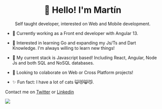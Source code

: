 <h1 align="center"> 👋 Hello! I'm Martín </h1>

<p align="center"> Self taught developer, interested on Web and Mobile development. </p>

- 🔭 Currently working as a Front end developer with Angular 13.

- 🌱 Interested in learning Go and expanding my Js/Ts and Dart Knowledge. I'm always willing to learn new things!

- 💬 My current stack is Javascript based! Including React, Angular, Node Js and both SQL and NoSQL databases.

- 💪 Looking to colaborate on Web or Cross Platform projects!

- ✨ Fun fact: I have a lot of cats 😺😻😸😼.

Contact me on [Twitter](https://twitter.com/martin_albrnz) or [Linkedin](https://www.linkedin.com/in/martinalbrnz/)

<img align="center" src="https://github-readme-stats.vercel.app/api/top-langs/?username=martinalbrnz&layout=compact&theme=dark&langs_count=6">
</img>

<!---
martinalbrnz/martinalbrnz is a ✨ special ✨ repository because its `README.md` (this file) appears on your GitHub profile.
You can click the Preview link to take a look at your changes.
--->
